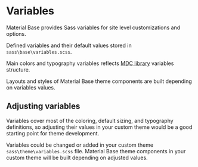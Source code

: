 Variables
=========

Material Base provides Sass variables for site level customizations and options.

Defined variables and their default values stored in `sass\base\variables.scss`.

Main colors and typography variables reflects [MDC library](mdc.md) variables structure.

Layouts and styles of Material Base theme components are built depending on variables values.

Adjusting variables
-------------------

Variables cover most of the coloring, default sizing, and typography definitions, so adjusting their values in your custom theme would be a good starting point for theme development.

Variables could be changed or added in your custom theme `sass\theme\variables.scss` file. Material Base theme components in your custom theme will be built depending on adjusted values.
